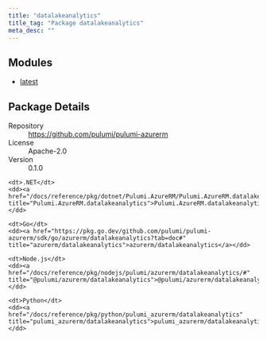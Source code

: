 ```yaml
---
title: "datalakeanalytics"
title_tag: "Package datalakeanalytics"
meta_desc: ""
---
```


<!-- WARNING: this file was generated by Pulumi Docs Generator. -->
<!-- Do not edit by hand unless you're certain you know what you are doing! -->



<h2 id="modules">Modules</h2>
<ul class="api">
    <li><a href="latest/" title="latest"><span class="symbol module"></span>latest</a></li>
</ul>

<h2 id="package-details">Package Details</h2>
<dl class="package-details">
	<dt>Repository</dt>
	<dd><a href="https://github.com/pulumi/pulumi-azurerm">https://github.com/pulumi/pulumi-azurerm</a></dd>
	<dt>License</dt>
	<dd>Apache-2.0</dd>
	<dt>Version</dt>
	<dd>0.1.0</dd>
</dl>



<dl class="tabular">

    <dt>.NET</dt>
    <dd><a href="/docs/reference/pkg/dotnet/Pulumi.AzureRM/Pulumi.AzureRM.datalakeanalytics.html" title="Pulumi.AzureRM.datalakeanalytics">Pulumi.AzureRM.datalakeanalytics</a></dd>

    <dt>Go</dt>
    <dd><a href="https://pkg.go.dev/github.com/pulumi/pulumi-azurerm/sdk/go/azurerm/datalakeanalytics?tab=doc#" title="azurerm/datalakeanalytics">azurerm/datalakeanalytics</a></dd>

    <dt>Node.js</dt>
    <dd><a href="/docs/reference/pkg/nodejs/pulumi/azurerm/datalakeanalytics/#" title="@pulumi/azurerm/datalakeanalytics">@pulumi/azurerm/datalakeanalytics</a></dd>

    <dt>Python</dt>
    <dd><a href="/docs/reference/pkg/python/pulumi_azurerm/datalakeanalytics" title="pulumi_azurerm/datalakeanalytics">pulumi_azurerm/datalakeanalytics</a></dd>

</dl>


